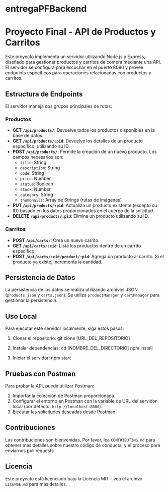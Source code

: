 # entregaPFBackend

# Proyecto Final - API de Productos y Carritos

Este proyecto implementa un servidor utilizando Node.js y Express, diseñado para gestionar productos y carritos de compra mediante una API. El servidor se configura para escuchar en el puerto 8080 y provee endpoints específicos para operaciones relacionadas con productos y carritos.

## Estructura de Endpoints

El servidor maneja dos grupos principales de rutas:

### Productos

- **GET `/api/products/`**: Devuelve todos los productos disponibles en la base de datos.
- **GET `/api/products/:pid`**: Devuelve los detalles de un producto específico, utilizando su ID.
- **POST `/api/products/`**: Permite la creación de un nuevo producto. Los campos necesarios son:
  - `title`: String
  - `description`: String
  - `code`: String
  - `price`: Number
  - `status`: Boolean
  - `stock`: Number
  - `category`: String
  - `thumbnails`: Array de Strings (rutas de imágenes)
- **PUT `/api/products/:pid`**: Actualiza un producto existente (excepto su ID) basado en los datos proporcionados en el cuerpo de la solicitud.
- **DELETE `/api/products/:pid`**: Elimina un producto utilizando su ID.

### Carritos

- **POST `/api/carts/`**: Crea un nuevo carrito.
- **GET `/api/carts/:cid`**: Lista los productos dentro de un carrito específico.
- **POST `/api/carts/:cid/product/:pid`**: Agrega un producto al carrito. Si el producto ya existe, incrementa la cantidad.

## Persistencia de Datos

La persistencia de los datos se realiza utilizando archivos JSON (`products.json` y `carts.json`). Se utiliza `productManager` y `cartManager` para gestionar la persistencia.

## Uso Local

Para ejecutar este servidor localmente, siga estos pasos:

1. Clonar el repositorio:
git clone [URL_DEL_REPOSITORIO]

2. Instalar dependencias:
cd [NOMBRE_DEL_DIRECTORIO]
npm install

3. Iniciar el servidor:
npm start


## Pruebas con Postman

Para probar la API, puede utilizar Postman:

1. Importar la colección de Postman proporcionada.
2. Configurar el entorno en Postman con la variable de URL del servidor local (por defecto: `http://localhost:8080`).
3. Ejecutar las solicitudes deseadas desde Postman.

## Contribuciones

Las contribuciones son bienvenidas. Por favor, lea `CONTRIBUTING.md` para obtener más detalles sobre nuestro código de conducta, y el proceso para enviarnos pull requests.

## Licencia

Este proyecto está licenciado bajo la Licencia MIT - vea el archivo `LICENSE.md` para más detalles.
